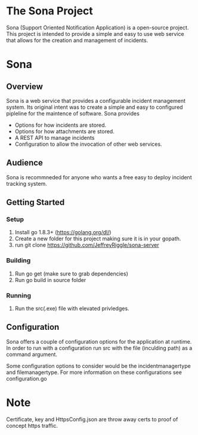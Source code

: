 The Sona Project
================

Sona (Support Oriented Notification Application) is a open-source project. This project is intended to provide a simple and easy to use web service that allows for the creation and management of incidents.

# Sona

## Overview

Sona is a web service that provides a configurable incident management system. Its original intent was to create a simple and easy to configured pipleline for the maintence of software.
Sona provides

- Options for how incidents are stored.
- Options for how attachments are stored.
- A REST API to manage incidents
- Configuration to allow the invocation of other web services.

## Audience

Sona is recommneded for anyone who wants a free easy to deploy incident tracking system. 


## Getting Started

### Setup

  1. Install go 1.8.3+ (https://golang.org/dl/)
  2. Create a new folder for this project making sure it is in your gopath.
  3. run git clone https://github.com/JeffreyRiggle/sona-server
  
### Building
  1. Run go get (make sure to grab dependencies)
  2. Run go build in source folder
  
### Running

  1. Run the src(.exe) file with elevated privledges.
  
## Configuration

Sona offers a couple of configuration options for the application at runtime. In order to run with a configuration run src with the file (inculding path) as a command argument.

Some configuration options to consider would be the incidentmanagertype and filemanagertype. For more information on these configurations see configuration.go

# Note
Certificate, key and HttpsConfig.json are throw away certs to proof of concept https traffic.
